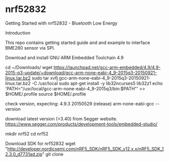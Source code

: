 # nrf52832
Getting Started with nrf52832 - Bluetooth Low Energy 

Introduction

This repo contains getting started guide and and example to interface BME280 sensor via SPI.


Download and install GNU ARM Embedded Toolchain 4.9

cd ~/Downloads/
wget https://launchpad.net/gcc-arm-embedded/4.9/4.9-2015-q3-update/+download/gcc-arm-none-eabi-4_9-2015q3-20150921-linux.tar.bz2
sudo tar xvfj gcc-arm-none-eabi-4_9-2015q3-20150921-linux.tar.bz2 -C /usr/local
sudo apt-get install -y lib32ncurses5 lib32z1
echo 'PATH="/usr/local/gcc-arm-none-eabi-4_9-2015q3/bin:$PATH"' >> $HOME/.profile
source $HOME/.profile

check version, expecting: 4.9.3 20150529 (release)
arm-none-eabi-gcc --version

download latest version (>3.40) from Segger website.
https://www.segger.com/products/development-tools/embedded-studio/



mkdir nrf52
cd nrf52

Download SDK for nrf52832
wget "http://developer.nordicsemi.com/nRF5_SDK/nRF5_SDK_v12.x.x/nRF5_SDK_12.3.0_d7731ad.zip"
git clone 
